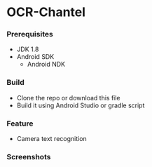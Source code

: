 # OCR-Chantel


### Prerequisites

* JDK 1.8
* Android SDK
  - Android NDK

### Build

* Clone the repo or download this file
* Build it using Android Studio or gradle script

### Feature

* Camera text recognition

### Screenshots

